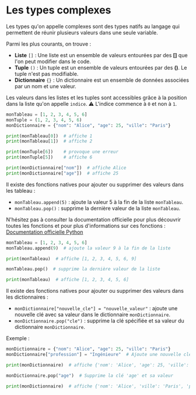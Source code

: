 # Les types complexes

Les types qu'on appelle complexes sont des types natifs au langage qui permettent de réunir plusieurs valeurs dans une seule variable.

Parmi les plus courants, on trouve :

- **Liste** `[]` : Une liste est un ensemble de valeurs entourées par des **[]** que l'on peut modifier dans le code.
- **Tuple** `()` : Un tuple est un ensemble de valeurs entourées par des **()**. Le tuple n'est pas modifiable.
- **Dictionnaire** `{}` : Un dictionnaire est un ensemble de données associées par un nom et une valeur.

Les valeurs dans les listes et les tuples sont accessibles grâce à la position dans la liste qu'on appelle `indice`.
⚠️ L'indice commence à `0` et non à `1`.

```python
monTableau = [1, 2, 3, 4, 5, 6]
monTuple = (1, 2, 3, 4, 5, 6)
monDictionnaire = {"nom": "Alice", "age": 25, "ville": "Paris"}

print(monTableau[0])  # affiche 1
print(monTableau[1])  # affiche 2

print(monTuple[6])    # provoque une erreur
print(monTuple[5])    # affiche 6

print(monDictionnaire["nom"])  # affiche Alice
print(monDictionnaire["age"])  # affiche 25
```

Il existe des fonctions natives pour ajouter ou supprimer des valeurs dans les tableau :

- `monTableau.append(5)` : ajoute la valeur 5 à la fin de la liste `monTableau`.
- `monTableau.pop()` : supprime la dernière valeur de la liste `monTableau`.

N'hésitez pas à consulter la documentation officielle pour plus découvrir toutes les fonctions et pour plus d'informations sur ces fonctions :
[Documentation officielle Python](https://docs.python.org/fr/3/library/functions.html)

```python
monTableau = [1, 2, 3, 4, 5, 6]
monTableau.append(9)  # ajoute la valeur 9 à la fin de la liste

print(monTableau)  # affiche [1, 2, 3, 4, 5, 6, 9]

monTableau.pop()  # supprime la dernière valeur de la liste

print(monTableau)  # affiche [1, 2, 3, 4, 5, 6]

```


Il existe des fonctions natives pour ajouter ou supprimer des valeurs dans les dictionnaires :

- `monDictionnaire["nouvelle_cle"] = "nouvelle_valeur"` : ajoute une nouvelle clé avec sa valeur dans le dictionnaire `monDictionnaire`.
- `monDictionnaire.pop("cle")` : supprime la clé spécifiée et sa valeur du dictionnaire `monDictionnaire`.

Exemple :

```python
monDictionnaire = {"nom": "Alice", "age": 25, "ville": "Paris"}
monDictionnaire["profession"] = "Ingénieure"  # Ajoute une nouvelle clé et valeur

print(monDictionnaire)  # affiche {'nom': 'Alice', 'age': 25, 'ville': 'Paris', 'profession': 'Ingénieure'}

monDictionnaire.pop("age")  # Supprime la clé 'age' et sa valeur

print(monDictionnaire)  # affiche {'nom': 'Alice', 'ville': 'Paris', 'profession': 'Ingénieure'}
```
